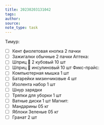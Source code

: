 ```yaml
---
title: 20230203131042 
tags: 
author: 
source: 
note_type: task
---
```

Тимур:
- [ ] Кент фиолетовая кнопка 2 пачки
- [ ] Зажигалки обычные 2 пачки
 Аптека:
- [ ] Шприц 💉 2 кубовый 10 шт
- [ ] Шприц 💉 инсулиновый 10 шт
Фикс-прайс:
- [ ] Компьютерная мышка 1 шт
- [ ] Батарейки мизинчиковые 4 шт
- [ ] Изолента набор 1 шт
- [ ] Шнур зарядки
- [ ] Тряпки для уборки 1 шт 
- [ ] Ватные диски 1 шт 
Магнит:
- [ ] Мандарины 05 кг
- [ ] Яблоки Зеленые 05 кг 
- [ ] Гранат 2 шт